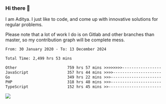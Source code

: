 ### Hi there 👋

I am Aditya. I just like to code, and come up with innovative solutions for regular problems.

Please note that a lot of work I do is on Gitlab and other branches than master, so my contribution graph will be complete mess.

<!--START_SECTION:waka-->

```txt
From: 30 January 2020 - To: 13 December 2024

Total Time: 2,499 hrs 53 mins

Other                      759 hrs 57 mins >>>>>>>>-----------------   30.40 %
JavaScript                 357 hrs 44 mins >>>>---------------------   14.31 %
Go                         349 hrs 22 mins >>>----------------------   13.98 %
PHP                        318 hrs 48 mins >>>----------------------   12.75 %
TypeScript                 152 hrs 45 mins >>-----------------------   06.11 %
```

<!--END_SECTION:waka-->

![](https://komarev.com/ghpvc/?username=BrainBuzzer)
